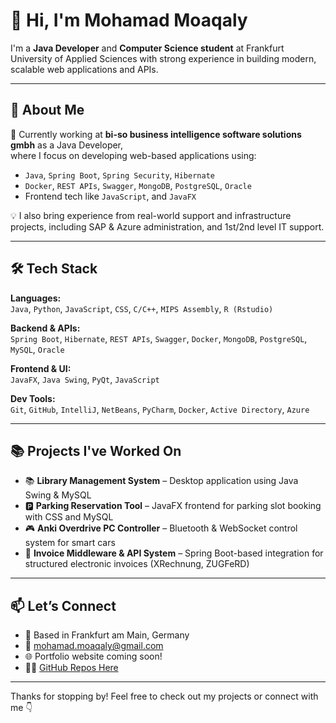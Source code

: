 # 👋 Hi, I'm Mohamad Moaqaly

I'm a **Java Developer** and **Computer Science student** at Frankfurt University of Applied Sciences with strong experience in building modern, scalable web applications and APIs.

---

## 💼 About Me

🚀 Currently working at **bi-so business intelligence software solutions gmbh** as a Java Developer,  
where I focus on developing web-based applications using:
- `Java`, `Spring Boot`, `Spring Security`, `Hibernate`
- `Docker`, `REST APIs`, `Swagger`, `MongoDB`, `PostgreSQL`, `Oracle`
- Frontend tech like `JavaScript`, and `JavaFX`

💡 I also bring experience from real-world support and infrastructure projects, including SAP & Azure administration, and 1st/2nd level IT support.

---

## 🛠️ Tech Stack

**Languages:**  
`Java`, `Python`, `JavaScript`, `CSS`, `C/C++`, `MIPS Assembly`, `R (Rstudio)`

**Backend & APIs:**  
`Spring Boot`, `Hibernate`, `REST APIs`, `Swagger`, `Docker`, `MongoDB`, `PostgreSQL`, `MySQL`, `Oracle`

**Frontend & UI:**  
 `JavaFX`, `Java Swing`, `PyQt`, `JavaScript`

**Dev Tools:**  
`Git`, `GitHub`, `IntelliJ`, `NetBeans`, `PyCharm`, `Docker`, `Active Directory`, `Azure`

---

## 📚 Projects I've Worked On

- 📚 **Library Management System** – Desktop application using Java Swing & MySQL  
- 🅿️ **Parking Reservation Tool** – JavaFX frontend for parking slot booking with CSS and MySQL  
- 🎮 **Anki Overdrive PC Controller** – Bluetooth & WebSocket control system for smart cars  
- 🧾 **Invoice Middleware & API System** – Spring Boot-based integration for structured electronic invoices (XRechnung, ZUGFeRD)

---

## 📫 Let’s Connect

- 📍 Based in Frankfurt am Main, Germany  
- 📧 mohamad.moaqaly@gmail.com  
- 🌐 Portfolio website coming soon!  
- 🧑‍💻 [GitHub Repos Here](https://github.com/moaqaly)

---

Thanks for stopping by! Feel free to check out my projects or connect with me 👇
